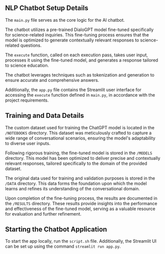 ## NLP Chatbot Setup Details

The `main.py` file serves as the core logic for the AI chatbot.

The chatbot utilizes a pre-trained DialoGPT model fine-tuned specifically for science-related inquiries. This fine-tuning process ensures that the model is optimized to generate contextually relevant responses to science-related questions. 

The `execute` function, called on each execution pass, takes user input, processes it using the fine-tuned model, and generates a response tailored to science education. 

The chatbot leverages techniques such as tokenization and generation to ensure accurate and comprehensive answers.

Additionally, the `app.py` file contains the Streamlit user interface for accessing the `execute` function defined in `main.py`, in accordance with the project requirements.

## Training and Data Details

The custom dataset used for training the ChatGPT model is located in the `/NOTEBOOKS` directory. This dataset was meticulously crafted to capture a wide range of conversational scenarios, ensuring the model's adaptability to diverse user inputs.

Following rigorous training, the fine-tuned model is stored in the `/MODELS` directory. This model has been optimized to deliver precise and contextually relevant responses, tailored specifically to the domain of the provided dataset.

The original data used for training and validation purposes is stored in the `/DATA` directory. This data forms the foundation upon which the model learns and refines its understanding of the conversational domain.

Upon completion of the fine-tuning process, the results are documented in the `/RESULTS` directory. These results provide insights into the performance and effectiveness of the fine-tuned model, serving as a valuable resource for evaluation and further refinement.

## Starting the Chatbot Application

To start the app locally, run the `script.sh` file. Additionally, the Streamlit UI can be set up using the command `streamlit run app.py`.
